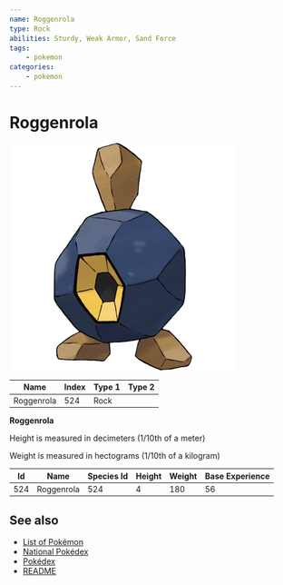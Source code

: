 ```yaml
---
name: Roggenrola
type: Rock
abilities: Sturdy, Weak Armor, Sand Force
tags:
    - pokemon
categories:
    - pokemon
---
```


# Roggenrola


![Roggenrola](images/524.png)

| **Name** | **Index** | **Type 1** | **Type 2** |
|----|----|----|----|
| Roggenrola | 524 | Rock  |  |

**Roggenrola** 


Height is measured in decimeters (1/10th of a meter)

Weight is measured in hectograms (1/10th of a kilogram)

| **Id** | **Name** | **Species Id** | **Height** | **Weight** | **Base Experience** |
|--------|----------|----------------|------------|------------|---------------------|
| 524 | Roggenrola | 524 | 4 | 180 | 56 |


## See also

- [List of Pokémon](../pokemon.md)
- [National Pokédex](../national_pokedex.md)
- [Pokédex](../pokedex.md)
- [README](../README.md)
